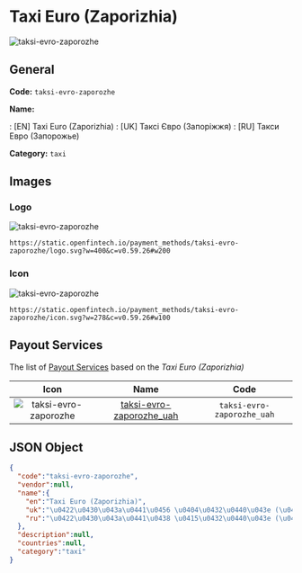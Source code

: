 
# Taxi Euro (Zaporizhia) 
![taksi-evro-zaporozhe](https://static.openfintech.io/payment_methods/taksi-evro-zaporozhe/logo.svg?w=400&c=v0.59.26#w200)  

## General 
**Code:** `taksi-evro-zaporozhe` 
 
**Name:** 
 
:	[EN] Taxi Euro (Zaporizhia) 
:	[UK] Таксі Євро (Запоріжжя) 
:	[RU] Такси Евро (Запорожье) 
 
**Category:** `taxi` 
 

## Images 

### Logo 
![taksi-evro-zaporozhe](https://static.openfintech.io/payment_methods/taksi-evro-zaporozhe/logo.svg?w=400&c=v0.59.26#w200)  

```
https://static.openfintech.io/payment_methods/taksi-evro-zaporozhe/logo.svg?w=400&c=v0.59.26#w200
```  

### Icon 
![taksi-evro-zaporozhe](https://static.openfintech.io/payment_methods/taksi-evro-zaporozhe/icon.svg?w=278&c=v0.59.26#w100)  

```
https://static.openfintech.io/payment_methods/taksi-evro-zaporozhe/icon.svg?w=278&c=v0.59.26#w100
```  

## Payout Services 
 
The list of [Payout Services](/payout-services/) based on the _Taxi Euro (Zaporizhia)_ 

|Icon|Name|Code| 
|:---:|:---:|:---:| 
|![taksi-evro-zaporozhe](https://static.openfintech.io/payout_methods/taksi-evro-zaporozhe/icon.png?w=278&c=v0.59.26#w40) |[taksi-evro-zaporozhe_uah](/payout-services/taksi-evro-zaporozhe_uah/)|`taksi-evro-zaporozhe_uah`| 
 

## JSON Object 

```json
{
  "code":"taksi-evro-zaporozhe",
  "vendor":null,
  "name":{
    "en":"Taxi Euro (Zaporizhia)",
    "uk":"\u0422\u0430\u043a\u0441\u0456 \u0404\u0432\u0440\u043e (\u0417\u0430\u043f\u043e\u0440\u0456\u0436\u0436\u044f)",
    "ru":"\u0422\u0430\u043a\u0441\u0438 \u0415\u0432\u0440\u043e (\u0417\u0430\u043f\u043e\u0440\u043e\u0436\u044c\u0435)"
  },
  "description":null,
  "countries":null,
  "category":"taxi"
}
```  
